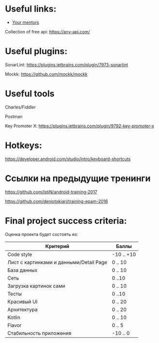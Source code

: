 # Useful links:
- [Your mentors](https://docs.google.com/spreadsheets/d/1eg91p9y_YCM7W3GlDLKIDfyohHzExp0S4jGO9YQVaKI/edit?usp=sharing "Mentors")

Collection of free api: https://any-api.com/


# Useful plugins:
SonarLint: https://plugins.jetbrains.com/plugin/7973-sonarlint

Mockk: https://github.com/mockk/mockk

# Useful tools
Charles/Fiddler

Postman

Key Promoter X: https://plugins.jetbrains.com/plugin/9792-key-promoter-x

# Hotkeys:
https://developer.android.com/studio/intro/keyboard-shortcuts

# Ссылки на предыдущие тренинги
https://github.com/IstiN/android-training-2017

https://github.com/deniotokiari/training-epam-2016

# Final project success criteria:
Оценка проекта будет состоять из:

|  Критерий 	|  Баллы 	|
|---	|---	|
| Code style   	                            | -10 .. +10 |
| Лист с картинками и данными/Detail Page  	| 0 .. 10  	 |
| База данных 	                            | 0 .. 10 	 |
| Сеть                                     	| 0 ..10 	   |
| Загрузка картинок сами 	                  | 0 .. 10  	 |
| Тесты  	                                  | 0 ..10     |
| Красивый UI                              	| 0 .. 20 	 |
| Архитектура  	                            | 0 .. 20  	 |
| Kotlin 	                                  | 0 .. 10 	 |
| Flavor 	                                  | 0 .. 5     |
| Стабильность приложения 	                | -10 .. 0   |
